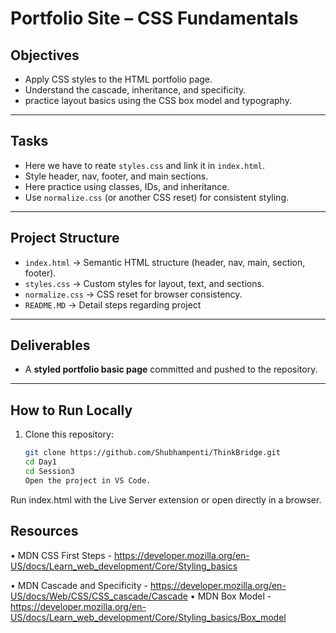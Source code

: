 # Portfolio Site – CSS Fundamentals

## Objectives

- Apply CSS styles to the HTML portfolio page.
- Understand the cascade, inheritance, and specificity.
- practice layout basics using the CSS box model and typography.

---

## Tasks

- Here we have to reate `styles.css` and link it in `index.html`.
- Style header, nav, footer, and main sections.
- Here practice using classes, IDs, and inheritance.
- Use `normalize.css` (or another CSS reset) for consistent styling.

---

## Project Structure

- `index.html` → Semantic HTML structure (header, nav, main, section, footer).
- `styles.css` → Custom styles for layout, text, and sections.
- `normalize.css` → CSS reset for browser consistency.
- `README.MD` → Detail steps regarding project

---

## Deliverables

- A **styled portfolio basic page** committed and pushed to the repository.

---

## How to Run Locally

1. Clone this repository:
   ```bash
   git clone https://github.com/Shubhampenti/ThinkBridge.git
   cd Day1
   cd Session3
   Open the project in VS Code.
   ```

Run index.html with the Live Server extension or open directly in a browser.

## Resources

• MDN CSS First Steps - https://developer.mozilla.org/en-US/docs/Learn_web_development/Core/Styling_basics

• MDN Cascade and Specificity - https://developer.mozilla.org/en-US/docs/Web/CSS/CSS_cascade/Cascade
• MDN Box Model - https://developer.mozilla.org/en-US/docs/Learn_web_development/Core/Styling_basics/Box_model
